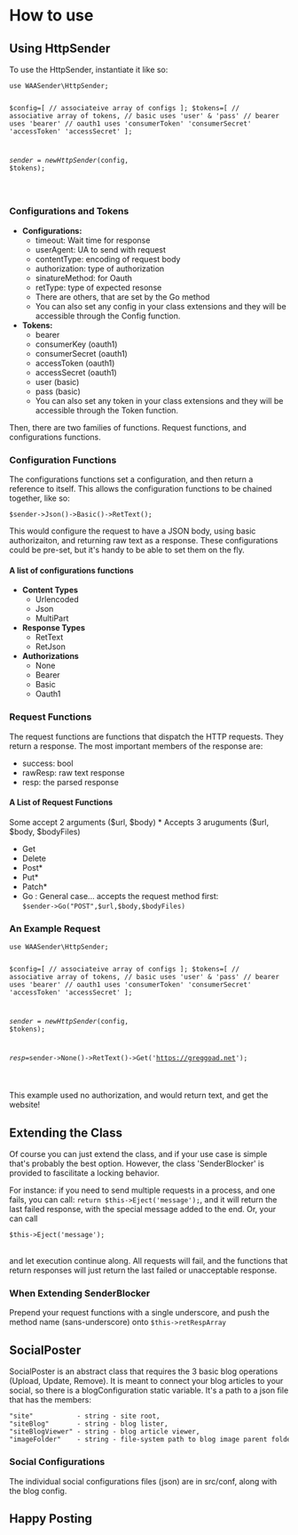 <h1>How to use</h1>
<h2>Using HttpSender</h2>
<p>
	To use the HttpSender, instantiate it like so:<br>
<code><pre>
use WAASender\HttpSender;

$config=[
	// associateive array of configs
];
$tokens=[
	// associative array of tokens,
	// basic uses 'user' & 'pass'
	// bearer uses 'bearer'
	// oauth1 uses 'consumerToken' 'consumerSecret' 'accessToken' 'accessSecret'
];


$sender= new HttpSender($config, $tokens);

</pre></code>


</p>
<h3>Configurations and Tokens</h3>
<ul>
	<li><b>Configurations: </b>
		<ul>
			<li>timeout: Wait time for response</li>
			<li>userAgent: UA to send with request </li>
			<li>contentType: encoding of request body</li>
			<li>authorization: type of authorization</li>
			<li>sinatureMethod: for Oauth</li>
			<li>retType: type of expected resonse</li>
			<li>There are others, that are set by the Go method</li>
			<li>You can also set any config in your class extensions and they will be accessible through the Config function.</li>
		</ul>
	</li>
	<li><b>Tokens: </b><ul>
		<li>bearer</li>
		<li>consumerKey (oauth1)</li>
		<li>consumerSecret (oauth1)</li>
		<li>accessToken (oauth1)</li>
		<li>accessSecret (oauth1)</li>
		<li>user (basic)</li>
		<li>pass (basic)</li>
		<li>You can also set any token in your class extensions and they will be accessible through the Token function.</li>
	</ul></li>
</ul>
<p>Then, there are two families of functions. Request functions, and configurations functions.</p>
<h3>Configuration Functions</h3>
<p>
The configurations functions set a configuration, and then return a reference to itself. 
This allows the configuration functions to be chained together, like so:
<code><pre>$sender->Json()->Basic()->RetText();</pre></code>
This would configure the request to have a JSON body, using basic authorizaiton, and returning raw text as a response. 
These configurations could be pre-set, but it's handy to be able to set them on the fly. 
</p>
<h4>A list of configurations functions</h4>
<ul>
	<li><b>Content Types</b><ul>
		<li>Urlencoded</li>
		<li>Json</li>
		<li>MultiPart</li>
	</ul></li>
	<li><b>Response Types</b><ul>
		<li>RetText</li>
		<li>RetJson</li>
	</ul></li>
	<li><b>Authorizations</b><ul>
		<li>None</li>
		<li>Bearer</li>
		<li>Basic</li>
		<li>Oauth1</li>
	</ul></li>
</ul>
<h3>Request Functions</h3>
<p>
The request functions are functions that dispatch the HTTP requests. 
They return a response. The most important members of the response are:
<ul>
	<li>success: bool</li>
	<li>rawResp: raw text response</li>
	<li>resp: the parsed response</li>
</ul>
</p>
<h4>A List of Request Functions</h4>
<p>
Some accept 2 arguments ($url, $body)
<span>&#42;  Accepts 3 aruguments ($url, $body, $bodyFiles)</span>
</p>
<ul>
	<li>Get</li>
	<li>Delete</li>
	<li>Post&#42;</li>
	<li>Put&#42; </li>
	<li>Patch&#42; </li>
	<li>Go : General case... accepts the request method first: <br>
	<code>$sender->Go("POST",$url,$body,$bodyFiles)</code></li>
</ul>
<h3>An Example Request</h3>
<p>
<code><pre>use WAASender\HttpSender;

$config=[
	// associateive array of configs
];
$tokens=[
	// associative array of tokens,
	// basic uses 'user' & 'pass'
	// bearer uses 'bearer'
	// oauth1 uses 'consumerToken' 'consumerSecret' 'accessToken' 'accessSecret'
];


$sender= new HttpSender($config, $tokens);

$resp=$sender->None()->RetText()->Get('https://greggoad.net');

</pre></code>

This example used no authorization, and would return text, and get the website!

</p>

<h2>Extending the Class</h2>
<p>
Of course you can just extend the class, and if your use case is simple that's probably the best option.
However, the class 'SenderBlocker' is provided to fascilitate a locking behavior.
</p>
<p>
For instance: if you need to send multiple requests in a process, and one fails,
you can call: <code>return $this->Eject('message');</code>, and it will return
the last failed response, with the special message added to the end.
Or, your can call
<pre><code>$this->Eject('message');</code></pre><br>
and let execution continue along. All requests will fail, and the functions
that return responses will just return the last failed or unacceptable response. 
</p>
<h3>When Extending SenderBlocker</h3>
<p>
Prepend your request functions with a single underscore, and push the 
method name (sans-underscore) onto <code>$this->retRespArray</code>
</p>
<h2>SocialPoster</h2>
<p>
	SocialPoster is an abstract class that requires the 3 basic blog operations (Upload, Update, Remove).
	It is meant to connect your blog articles to your social, so there 
	is a blogConfiguration static variable. It's a path to a json file that has the members:
	
</p>
<code><pre>"site"           - string - site root,
"siteBlog"       - string - blog lister,
"siteBlogViewer" - string - blog article viewer,	
"imageFolder"    - string - file-system path to blog image parent folder</pre></code>
<h3>Social Configurations</h3>
<p>
	The individual social configurations files (json) are in src/conf, along with the blog config.
</p>
<h2>Happy Posting</h2>